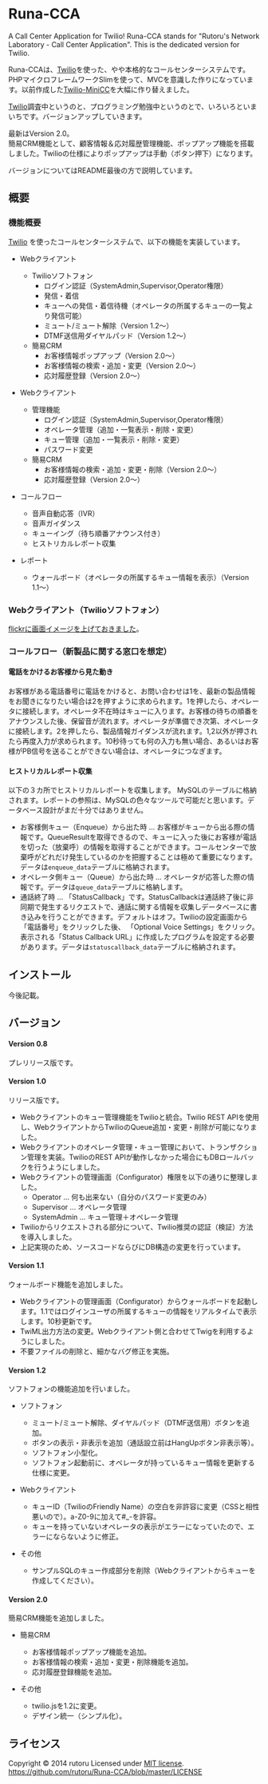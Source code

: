 Runa-CCA
========

A Call Center Application for Twilio!
Runa-CCA stands for "Rutoru's Network Laboratory - Call Center Application". This is the dedicated version for Twilio.  

Runa-CCAは、[Twilio](http://twilio.kddi-web.com)を使った、やや本格的なコールセンターシステムです。PHPマイクロフレームワークSlimを使って、MVCを意識した作りになっています。以前作成した[Twilio-MiniCC](https://github.com/rutoru/Twilio-MiniCC)を大幅に作り替えました。

[Twilio](http://twilio.kddi-web.com)調査中というのと、プログラミング勉強中というのとで、いろいろといまいちです。バージョンアップしていきます。

最新はVersion 2.0。    
簡易CRM機能として、顧客情報＆応対履歴管理機能、ポップアップ機能を搭載しました。Twilioの仕様によりポップアップは手動（ボタン押下）になります。

バージョンについてはREADME最後の方で説明しています。

概要
------
### 機能概要 ###
[Twilio](http://twilio.kddi-web.com) を使ったコールセンターシステムで、以下の機能を実装しています。

+ Webクライアント
    + Twilioソフトフォン
        + ログイン認証（SystemAdmin,Supervisor,Operator権限）
        + 発信・着信
        + キューへの発信・着信待機（オペレータの所属するキューの一覧より発信可能）
        + ミュート/ミュート解除（Version 1.2〜）
        + DTMF送信用ダイヤルパッド（Version 1.2〜）
    + 簡易CRM
        + お客様情報ポップアップ（Version 2.0〜）
        + お客様情報の検索・追加・変更（Version 2.0〜）
        + 応対履歴登録（Version 2.0〜）

+ Webクライアント
    + 管理機能
        + ログイン認証（SystemAdmin,Supervisor,Operator権限）
        + オペレータ管理（追加・一覧表示・削除・変更） 
        + キュー管理（追加・一覧表示・削除・変更） 
        + パスワード変更
    + 簡易CRM
        + お客様情報の検索・追加・変更・削除（Version 2.0〜）
        + 応対履歴登録（Version 2.0〜）

+ コールフロー
    + 音声自動応答（IVR）
    + 音声ガイダンス
    + キューイング（待ち順番アナウンス付き）
    + ヒストリカルレポート収集
+ レポート
    + ウォールボード（オペレータの所属するキュー情報を表示）（Version 1.1〜）

### Webクライアント（Twilioソフトフォン） ###
[flickrに画面イメージを上げておきました](https://www.flickr.com/x/t/0093009/photos/40853659@N06/sets/72157644527599345/)。

### コールフロー（新製品に関する窓口を想定） ###
#### 電話をかけるお客様から見た動き ####
お客様がある電話番号に電話をかけると、お問い合わせは1を、最新の製品情報をお聞きになりたい場合は2を押すように求められます。1を押したら、オペレータに接続します。オペレータ不在時はキューに入ります。お客様の待ちの順番をアナウンスした後、保留音が流れます。オペレータが準備でき次第、オペレータに接続します。2を押したら、製品情報ガイダンスが流れます。1,2以外が押されたら再度入力が求められます。10秒待っても何の入力も無い場合、あるいはお客様がPB信号を送ることができない場合は、オペレータにつなぎます。

#### ヒストリカルレポート収集 ####
以下の３カ所でヒストリカルレポートを収集します。
MySQLのテーブルに格納されます。レポートの参照は、MySQLの色々なツールで可能だと思います。データベース設計がまだ十分ではありません。

+ お客様側キュー（Enqueue）から出た時 … お客様がキューから出る際の情報です。QueueResultを取得できるので、キューに入った後にお客様が電話を切った（放棄呼）の情報を取得することができます。コールセンターで放棄呼がどれだけ発生しているのかを把握することは極めて重要になります。データは`enqueue_data`テーブルに格納されます。
+ オペレータ側キュー（Queue）から出た時 … オペレータが応答した際の情報です。データは`queue_data`テーブルに格納します。
+ 通話終了時 ... 「StatusCallback」です。StatusCallbackは通話終了後に非同期で発生するリクエストで、通話に関する情報を収集しデータベースに書き込みを行うことができます。デフォルトはオフ。Twilioの設定画面から「電話番号」をクリックした後、 「Optional Voice Settings」をクリック。表示される「Status Callback URL」に作成したプログラムを設定する必要があります。データは`statuscallback_data`テーブルに格納されます。

インストール
------
今後記載。

バージョン
------
#### Version 0.8 ####
プレリリース版です。

#### Version 1.0 ####
リリース版です。

+ Webクライアントのキュー管理機能をTwilioと統合。Twilio REST APIを使用し、WebクライアントからTwilioのQueue追加・変更・削除が可能になりました。
+ Webクライアントのオペレータ管理・キュー管理において、トランザクション管理を実装。TwilioのREST APIが動作しなかった場合にもDBロールバックを行うようにしました。
+ Webクライアントの管理画面（Configurator）権限を以下の通りに整理しました。
    + Operator ... 何も出来ない（自分のパスワード変更のみ）
    + Supervisor ... オペレータ管理
    + SystemAdmin ... キュー管理＋オペレータ管理
+ Twilioからリクエストされる部分について、Twilio推奨の認証（検証）方法を導入しました。
+ 上記実現のため、ソースコードならびにDB構造の変更を行っています。

#### Version 1.1 ####
ウォールボード機能を追加しました。

+ Webクライアントの管理画面（Configurator）からウォールボードを起動します。1.1ではログインユーザの所属するキューの情報をリアルタイムで表示します。10秒更新です。
+ TwiML出力方法の変更。Webクライアント側と合わせてTwigを利用するようにしました。
+ 不要ファイルの削除と、細かなバグ修正を実施。

#### Version 1.2 ####
ソフトフォンの機能追加を行いました。

+ ソフトフォン
    + ミュート/ミュート解除、ダイヤルパッド（DTMF送信用）ボタンを追加。
    + ボタンの表示・非表示を追加（通話設立前はHangUpボタン非表示等）。
    + ソフトフォン小型化。
    + ソフトフォン起動前に、オペレータが持っているキュー情報を更新する仕様に変更。

+ Webクライアント
    + キューID（TwilioのFriendly Name）の空白を非許容に変更（CSSと相性悪いので）。a-Z0-9に加えて#_-を許容。
    + キューを持っていないオペレータの表示がエラーになっていたので、エラーにならないように修正。

+ その他
    + サンプルSQLのキュー作成部分を削除（Webクライアントからキューを作成してください）。

#### Version 2.0 ####
簡易CRM機能を追加しました。

+ 簡易CRM
    + お客様情報ポップアップ機能を追加。
    + お客様情報の検索・追加・変更・削除機能を追加。
    + 応対履歴登録機能を追加。

+ その他
    + twilio.jsを1.2に変更。
    + デザイン統一（シンプル化）。


ライセンス
----------
Copyright &copy; 2014 rutoru
Licensed under [MIT license][MIT].    
https://github.com/rutoru/Runa-CCA/blob/master/LICENSE
 
[MIT]: http://www.opensource.org/licenses/mit-license.php
